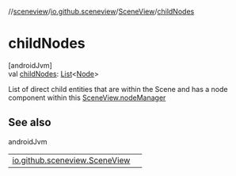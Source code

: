 //[sceneview](../../../index.md)/[io.github.sceneview](../index.md)/[SceneView](index.md)/[childNodes](child-nodes.md)

# childNodes

[androidJvm]\
val [childNodes](child-nodes.md): [List](https://kotlinlang.org/api/latest/jvm/stdlib/kotlin.collections/-list/index.html)&lt;[Node](../../io.github.sceneview.nodes/-node/index.md)&gt;

List of direct child entities that are within the Scene and has a node component within this [SceneView.nodeManager](node-manager.md)

## See also

androidJvm

| | |
|---|---|
| [io.github.sceneview.SceneView](all-child-nodes.md) |  |

